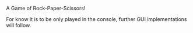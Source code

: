 A Game of Rock-Paper-Scissors!

For know it is to be only played in the console, further GUI implementations will follow.